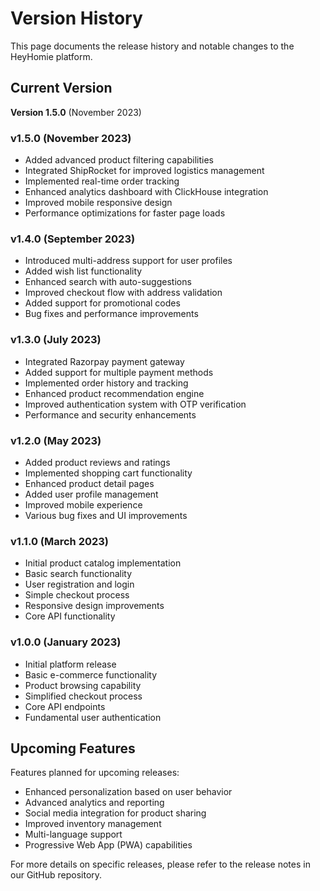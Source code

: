 # Version History

This page documents the release history and notable changes to the HeyHomie platform.

## Current Version

**Version 1.5.0** (November 2023)

### v1.5.0 (November 2023)

- Added advanced product filtering capabilities
- Integrated ShipRocket for improved logistics management
- Implemented real-time order tracking
- Enhanced analytics dashboard with ClickHouse integration
- Improved mobile responsive design
- Performance optimizations for faster page loads

### v1.4.0 (September 2023)

- Introduced multi-address support for user profiles
- Added wish list functionality
- Enhanced search with auto-suggestions
- Improved checkout flow with address validation
- Added support for promotional codes
- Bug fixes and performance improvements

### v1.3.0 (July 2023)

- Integrated Razorpay payment gateway
- Added support for multiple payment methods
- Implemented order history and tracking
- Enhanced product recommendation engine
- Improved authentication system with OTP verification
- Performance and security enhancements

### v1.2.0 (May 2023)

- Added product reviews and ratings
- Implemented shopping cart functionality
- Enhanced product detail pages
- Added user profile management
- Improved mobile experience
- Various bug fixes and UI improvements

### v1.1.0 (March 2023)

- Initial product catalog implementation
- Basic search functionality
- User registration and login
- Simple checkout process
- Responsive design improvements
- Core API functionality

### v1.0.0 (January 2023)

- Initial platform release
- Basic e-commerce functionality
- Product browsing capability
- Simplified checkout process
- Core API endpoints
- Fundamental user authentication

## Upcoming Features

Features planned for upcoming releases:

- Enhanced personalization based on user behavior
- Advanced analytics and reporting
- Social media integration for product sharing
- Improved inventory management
- Multi-language support
- Progressive Web App (PWA) capabilities

For more details on specific releases, please refer to the release notes in our GitHub repository.
